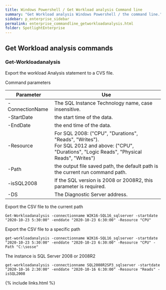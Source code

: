 ```yaml
---
title: Windows Powershell / Get Workload analysis Command line
summary: "Get Workload analysis Windows Powershell / the command line."
sidebar: p_enterprise_sidebar
permalink: enterprise_commandline_getworkloadanalysis.html
folder: SpotlightEnterprise
---
```




## Get Workload analysis commands

### Get-Workloadanalysis

Export the workload Analysis statement to a CVS file.

Command parameters

Parameter | Use
----------|----
-ConnectionName | The SQL Instance Technology name, case insensitive.
-StartDate | the start time of the data.
-EndDate | the end time of the data.
-Resource | For SQL 2008: ("CPU", "Durations", "Reads", "Writes").<br>For SQL 2012 and above: ("CPU", "Durations", "Logic Reads", "Physical Reads", "Writes")
-Path | the output file saved path, the default path is the current run command path.
-isSQL2008 | If the SQL version is 2008 or 2008R2, this parameter is required.
-DS | The Diagnostic Server address.

Export the CSV file to the current path

```
Get-Workloadanalysis -connectionname W2K16-SQL16_sqlserver -startdate "2020-10-23 5:30:00" -enddate "2020-10-23 6:30:00" -Resource "CPU"
```

Export the CSV file to a specific path

```
get-workloadanalysis -connectionname W2K16-SQL16_sqlserver -startdate "2020-10-23 5:30:00" -enddate "2020-10-23 6:30:00" -Resource "CPU" -Path "C:\sosse"
```

The instance is SQL Server 2008 or 2008R2

```
get-workloadanalysis -connectionname SQL2008R2SP3_sqlserver -startdate "2020-10-16 2:30:00" -enddate "2020-10-16 6:30:00" -Resource "Reads" -isSQL2008
```


{% include links.html %}
